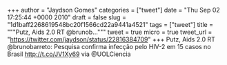 
+++
author = "Jaydson Gomes"
categories = ["tweet"]
date = "Thu Sep 02 17:25:44 +0000 2010"
draft = false
slug = "1d1baff2268619548bc20f1566cd22a9441a4521"
tags = ["tweet"]
title = """Putz, Aids 2.0 RT @brunob..."""
tweet = true
micro = true
tweet_url = "https://twitter.com/jaydson/status/22816384709"
+++
Putz, Aids 2.0 RT @brunobarreto: Pesquisa confirma infecção pelo HIV-2 em 15 casos no Brasil http://t.co/JV1Xy69 via @UOLCiencia
